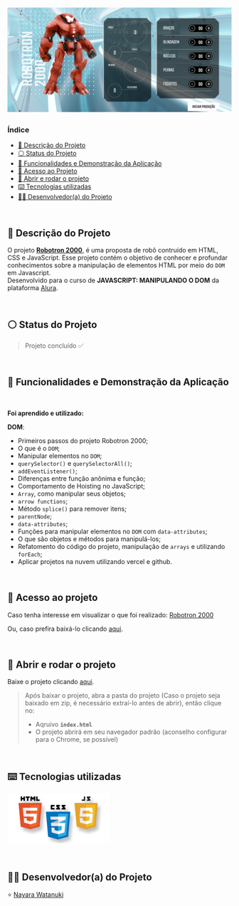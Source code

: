 <h1 align="center">
  <img src="https://raw.githubusercontent.com/nayarawatanuki/javascript__robotron2000/main/assets/img/readme/robotron2000__cover.png#vitrinedev">
</h1>

### Índice

* [:pencil: Descrição do Projeto](#pencil-descrição-do-projeto)
* [:white_circle: Status do Projeto](#white_circle-status-do-projeto)
* [:hammer: Funcionalidades e Demonstração da Aplicação](#hammer-funcionalidades-e-demonstração-da-aplicação)
* [:open_file_folder: Acesso ao Projeto](#open_file_folder-acesso-ao-projeto)
* [:rocket: Abrir e rodar o projeto](#rocket-abrir-e-rodar-o-projeto)
* [:keyboard: Tecnologias utilizadas](#keyboard-tecnologias-utilizadas)
* [:woman_technologist: Desenvolvedor(a) do Projeto](#woman_technologist-desenvolvedora-do-projeto)

</br>

## :pencil: Descrição do Projeto
O projeto **[Robotron 2000](https://nayarawatanuki.github.io/javascript__robotron2000/)**, é uma proposta de robô contruído em HTML, CSS e JavaScript. 
Esse projeto contém o objetivo de conhecer e profundar conhecimentos sobre a manipulação de elementos HTML por meio do `DOM` em Javascript. 
</br>Desenvolvido para o curso de **JAVASCRIPT: MANIPULANDO O DOM** da plataforma [Alura](https://www.alura.com.br/).

</br>

## :white_circle: Status do Projeto
> Projeto concluído :white_check_mark:

</br>

## :hammer: Funcionalidades e Demonstração da Aplicação


</br>

**Foi aprendido e utilizado:** 

  **DOM**:
  - Primeiros passos do projeto Robotron 2000;
  - O que é o `DOM`;
  - Manipular elementos no `DOM`;
  - `querySelector()` e `querySelectorAll()`;
  - `addEventListener()`;
  - Diferenças entre função anônima e função;
  - Comportamento de Hoisting no JavaScript;
  - `Array`, como manipular seus objetos;
  - `arrow functions`;
  - Método `splice()` para remover itens;
  - `parentNode`;
  - `data-attributes`;
  - Funções para manipular elementos no `DOM` com `data-attributes`;
  - O que são objetos e métodos para manipulá-los;
  - Refatomento do código do projeto, manipulação de `arrays` e utilizando `forEach`;
  - Aplicar projetos na nuvem utilizando vercel e github.
  

  
</br>

## :open_file_folder: Acesso ao projeto
Caso tenha interesse em visualizar o que foi realizado: [Robotron 2000](https://nayarawatanuki.github.io/javascript__robotron2000/) 

Ou, caso prefira baixá-lo clicando [aqui](https://github.com/nayarawatanuki/javascript__robotron2000/archive/refs/heads/main.zip).

</br>

## :rocket: Abrir e rodar o projeto
Baixe o projeto clicando [aqui](https://github.com/nayarawatanuki/javascript__robotron2000/archive/refs/heads/main.zip).

> Após baixar o projeto, abra a pasta do projeto (Caso o projeto seja baixado em zip, é necessário extraí-lo antes de abrir), então clique no:
> - Aqruivo **``index.html``**
> - O projeto abrirá em seu navegador padrão (aconselho configurar para o Chrome, se possível)

</br>

## :keyboard: Tecnologias utilizadas
![HTML, CSS e JS](https://raw.githubusercontent.com/nayarawatanuki/javascript__robotron2000/main/assets/img/readme/html-css-js.PNG)</br>

</br>

## :woman_technologist: Desenvolvedor(a) do Projeto
:star: [Nayara Watanuki](https://github.com/nayarawatanuki)
